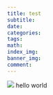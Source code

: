 ```yaml
---
title: test
subtitle:
date:
categories:
tags:
math:
index_img:
banner_img:
comment:
---
```

![](/test/head.jpg)
hello world
